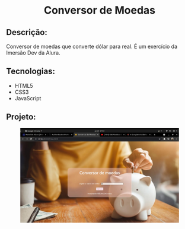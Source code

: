 <h1 align="center">Conversor de Moedas</h1>

## Descrição:

<p>Conversor de moedas que converte dólar para real. É um exercício da Imersão Dev da Alura.</p>

## Tecnologias:
  * HTML5
  * CSS3
  * JavaScript

## Projeto:
<p align="center">
  <img src="imagens/interface.jpeg"  width="85%"/>
</p>